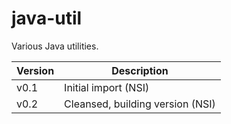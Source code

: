 # java-util
Various Java utilities.

| Version | Description |
| :------- | ----------- |
| v0.1 | Initial import (NSI) |
| v0.2 | Cleansed, building version (NSI) |
